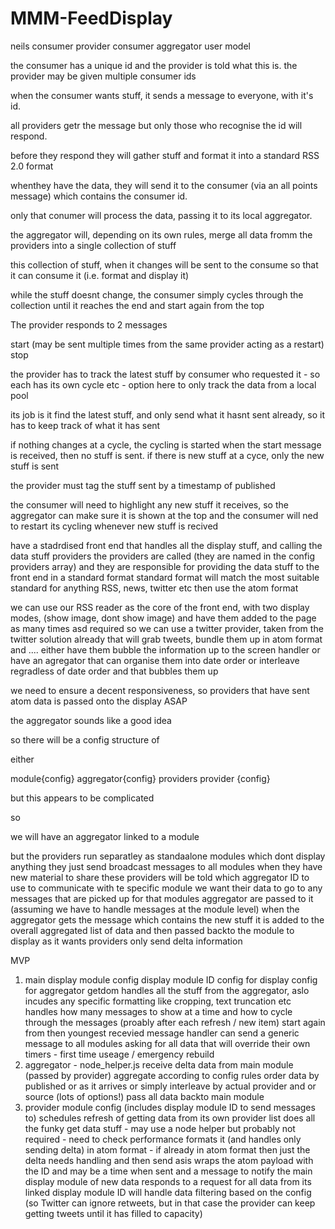 # MMM-FeedDisplay

neils consumer provider consumer aggregator user model

the consumer has a unique id and the provider is told what this is. the provider may be given multiple consumer ids

when the consumer wants stuff, it sends a message to everyone, with it's id.

all providers getr the message but only those who recognise the id will respond.

before they respond they will gather stuff and format it into a standard RSS 2.0 format

whenthey have the data, they will send it to the consumer (via an all points message) which contains the consumer id. 

only that conumer will process the data, passing it to its local aggregator.

the aggregator will, depending on its own rules, merge all data fromm the providers into a single collection of stuff

this collection of stuff, when it changes will be sent to the consume so that it can consume it (i.e. format and display it)

while the stuff doesnt change, the consumer simply cycles through the collection until it reaches the end and start again from the top

The provider responds to 2 messages

start (may be sent multiple times from the same provider acting as a restart)
stop

the provider has to track the latest stuff by consumer who requested it - so each has its own cycle etc - option here to only track the data from a local pool

its job is it find the latest stuff, and only send what it hasnt sent already, so it has to keep track of what it has sent

if nothing changes at a cycle, the cycling is started when the start message is received, then no stuff is sent. if there is new stuff at a cyce, only the new stuff is sent

the provider must tag the stuff sent by a timestamp of published

the consumer will need to highlight any new stuff it receives, so the aggregator can make sure it is shown at the top and the consumer will ned to restart its cycling whenever new stuff is recived



have a stadrdised front end that handles all the display stuff, and calling the data stuff providers
the providers are called (they are named in the config providers array) and they are responsible for providing the data stuff to the front end in a standard format
standard format will match the most suitable standard
for anything RSS, news, twitter etc then use the atom format

we can use our RSS reader as the core of the front end, with two display modes, (show image, dont show image) and have them added to the page as many times asd required
so we can use a twitter provider, taken from the twitter solution already that will grab tweets, bundle them up in atom format
and  ....
either have them bubble the information up to the screen handler
or have an agregator that can organise them into date order or interleave regradless of date order
and that bubbles them up

we need to ensure a decent responsiveness, so providers that have sent atom data is passed onto the display ASAP

the aggregator sounds like a good idea

so there will be a config structure of

either

module{config}
	aggregator{config}
		providers
			provider {config}

but this appears to be complicated

so 

we will have an aggregator linked to a module

but the providers run separatley as standaalone modules which dont display anything they just send broadcast messages to all modules when they have new material to share
these providers will be told which aggregator ID to use to communicate with te specific module we want their data to go to 
any messages that are picked up for that modules aggregator are passed to it (assuming we have to handle messages at the module level)
when the aggregator gets the message which contains the new stuff it is added to the overall aggregated list of data and then passed backto the module to display as it wants
providers only send delta information

MVP

1) main display module
	config
		display module ID
		config for display
		config for aggregator
	getdom
		handles all the stuff from the aggregator, aslo incudes any specific formatting like cropping, text truncation etc
		handles how many messages to show at a time and how to cycle through the messages (proably after each refresh / new item) start again from then youngest recevied
	message handler
	can send a generic message to all modules asking for all data that will override their own timers - first time useage / emergency rebuild
2) aggregator - node_helper.js
	receive delta data from main module (passed by provider)
	aggregate according to config rules
		order data by published or as it arrives or simply interleave by actual provider and or source (lots of options!)
	pass all data backto main module
3) provider module
	config (includes display module ID to send messages to)
	schedules refresh of getting data from its own provider list
	does all the funky get data stuff - may use a node helper but probably not required - need to check performance
	formats it (and handles only sending delta) in atom format - if already in atom format then just the delta needs handling and then send asis
	wraps the atom payload with the ID and may be a time when sent and a message to notify the main display module of new data
	responds to a request for all data from its linked display module ID
	will handle data filtering based on the config (so Twitter can ignore retweets, but in that case the provider can keep getting tweets until it has filled to capacity)







